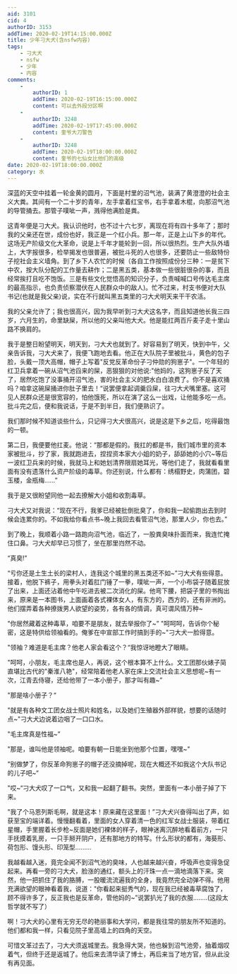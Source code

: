 ```yaml
---
aid: 3101
cid: 4
authorID: 3153
addTime: 2020-02-19T14:15:00.000Z
title: 少年刁大犬(含nsfw内容)
tags:
    - 刁大犬
    - nsfw
    - 少年
    - 内容
comments:
    -
        authorID: 1
        addTime: 2020-02-19T16:15:00.000Z
        content: 可以去外段分区啊
    -
        authorID: 3248
        addTime: 2020-02-19T17:45:00.000Z
        content: 奎爷大刀警告
    -
        authorID: 3248
        addTime: 2020-02-19T18:00:00.000Z
        content: 奎爷的七仙女比他们的高级
date: 2020-02-19T18:00:00.000Z
category: 水
---
```


深蓝的天空中挂着一轮金黄的圆月，下面是村里的沼气池，装满了黄澄澄的社会主义大粪。其间有一个二十岁的青年，左手拿着红宝书，右手拿着木棍，向那沼气池的导管捅去。那管子噗呲一声，溅得他满脸是粪。

这青年便是刁大犬。我认识他时，也不过十六七岁，离现在将有四十多年了；那时我的父亲还在世，成份也好，我正是一个红小兵。那一年，正是上山下乡的年代。这场无产阶级文化大革命，说是上千年才能轮到一回，所以很热烈。生产大队外墙上，大字报很多，检举揭发也很普遍，被批斗死的人也很多，还要防止一些敌特份子挖社会主义墙角。到了乡下人农忙的时候（各自工作按照成份分三种：一是贫下中农，按大队分配的工作量去耕作；二是黑五类，基本做一些很脏很杂的事，而且经常挨打且吃不饱饭。三是有些文化觉悟高的知识分子，负责喊喊口号传达毛主席的最高指示，也负责侦察潜伏在人民群众中的敌人)。忙不过来，村支书便对大队书记(也就是我父亲)说，实在不行就叫黑五类里的刁大犬明天来干干农活。

我的父亲允许了；我也很高兴，因为我早听到刁大犬这名字，而且知道他长我三四岁，六月生的，命里缺屎，所以他的父亲叫他大犬。他是能扛两百斤麦子走十里山路不换肩的。

我于是整日盼望明天，明天到，刁大犬也就到了。好容易到了明天，快到中午，父亲告诉我，刁大犬来了，我便飞跑地去看。他正在大队院子里被批斗，黄色的包子脸，头戴一顶大高帽，帽子上写着"反党反革命份子刁仲勋的狗崽子"。一个年轻的红卫兵拿着一碗从沼气池舀来的屎，恶狠狠的对他说:"他妈的，这狗崽子反了天了，居然吃饱了没事捅开沼气池，害的社会主义的肥水白白浪费了。你不是喜欢捅吗？咱拿这碗屎捅进你肚子里去！“说罢便拿起调羹舀屎，往刁大犬嘴里塞。这可见人民群众还是很宽容的，怕他饿死，所以在演了这么一出戏，让他能多吃一点。批斗完之后，便和我说话，于是不到半日，我们便熟识了。

我们那时候不知道谈些什么，只记得刁大犬很高兴，说是这是下乡之后，吃得最饱的一顿。

第二日，我便要他扛麦。他说：“那都是假的。我扛的都是书，我们城市里的资本家被批斗，抄了家，我就跑进去，捏捏资本家大小姐的奶子，舔舔她的小穴~等后一波红卫兵来的时候，我就马上和她划清界限扇她耳光，等他们走了，我就看看里面有没有遗落什么资产阶级的毒草。你还别说，什么都有：绣榻野史，肉蒲团，碧玉楼，金瓶梅……”

我于是又很盼望同他一起去撩解大小姐和收割毒草。

刁大犬又对我说：“现在不行，我爹已经被批倒批臭了，你和我一起偷跑出去到时候会连累你的。不如我给你看点书~晚上我回去看管沼气池，那里人少，你也去。”

到了晚上，我顺着小路一路跑向沼气池，临近了，一股粪臭味扑面而来，我连忙掩住口鼻。刁大犬却早已习惯了，坐在那里岿然不动。

“真臭!”

“亏你还是土生土长的梁村人，连我这个城里的黑五类还不如~”刁大犬有些得意。接着，他脱下裤子，用拳头对着肛门锤了一拳，噗呲一声，一个小布袋子随着屁放了出来，上面还沾着他中午吃进去被二次消化的屎。他弯下腰，把袋子里的书掏出来，原来是一本图书，上面画着各式裸体女人，有东方的，西方的，还有非洲的。他们摆弄着各种撩拨男人欲望的姿势，各有各的情调，真可谓风情万种~

"你居然藏着这种毒草，咱要不是朋友，就去举报你了~” "呵呵呵，告诉你个秘密，这是特供给领袖看的。俺爹在中宣部工作时搞到手的~"刁大犬一脸得意。

"领袖？难道是毛主席？他老人家会看这个？“我惊讶地瞪大了眼睛。

"呵呵，小朋友，毛主席也是人，再说，这个根本算不上什么。文工团那伙婊子简直堪比古代的"秦淮八艳"，经常陪着他老人家在床上交流社会主义思想呢~有一次，江青去侍寝，还给他带了一本小册子，那才叫有趣~”

"那是啥小册子？“

"就是有各种文工团女战士照片和姓名，以及她们生殖器外部样貌，想要的话随时点~"刁大犬边说着边咽了一口口水。

"毛主席真是性福~”

"那是，谁叫他是领袖呢。咱要有朝一日能坐到他那个位置，嘿嘿~"

"别做梦了，你反革命狗崽子的帽子还没摘掉呢，现在大概还不如我这个大队书记的儿子吧~“

"哎~“刁大犬叹了一口气，又和我一起翻了翻书。突然，里面有一本小册子掉了下来。

"我了个马恩列斯毛啊，就是这本！原来藏在这里面！”刁大犬兴奋得叫出了声，如获至宝的端详着。慢慢翻看着，里面的女人穿着清一色的红军女战士服装，带着红星帽，手里握着长步枪~反面是她们裸体的样子，眼神迷离沉醉地看着前方，一只手抚摸着乳房，一只手掰开阴户，还有那地方的特写。什么形状的都有，海葵形、荷包形、馒头形、印笼型.........

我越看越入迷，竟完全闻不到沼气池的臭味，人也越来越兴奋，呼吸声也变得急促起来。再看一旁的刁大犬，脸涨的通红，额头上的汗珠一点一滴地滴落下来。突然，他一把抓住了我的胳膊，一股暖流流遍我的全身，我竟然完全动弹不得。他用充满欲望的眼神看着我，说道："你看起来挺秀气的，现在我已经被毒草腐蚀了，顾不得许多了，反正我也是反革命，管他妈的~”说罢扒光了我的衣服........(这段太哲学就不写了）

啊！刁大犬的心里有无穷无尽的艳丽事和大学问，都是我往常的朋友所不知道的。他们都和我一样，只看见院子里高墙上的四角的天空。

可惜文革过去了，刁大犬须返城里去。我急得大哭，他也躲到沼气池旁，抽着烟叹着气，但终于还是返城了。他后来去清华读了博士，再后来当了地方官，但从此没有再见面。
